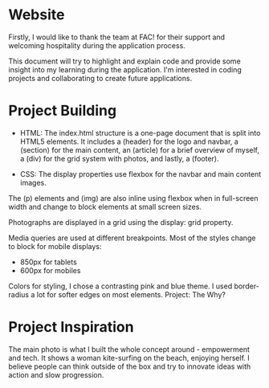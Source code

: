 # Website

Firstly, I would like to thank the team at FAC! for their support and welcoming hospitality during the application process.

This document will try to highlight and explain code and provide some insight into my learning during the application. I'm interested in coding projects and collaborating to create future applications.

# Project Building

- HTML:
    The index.html structure is a one-page document that is split into HTML5 elements. It includes a (header) for the logo and navbar, a (section) for the main content, an (article) for a brief overview of myself, a (div) for the grid system with photos, and lastly, a (footer).

- CSS:
    The display properties use flexbox for the navbar and main content images.

The (p) elements and (img) are also inline using flexbox when in full-screen width and change to block elements at small screen sizes.

Photographs are displayed in a grid using the display: grid property.

Media queries are used at different breakpoints. Most of the styles change to block for mobile displays:

- 850px for tablets
- 600px for mobiles

Colors for styling, I chose a contrasting pink and blue theme. I used border-radius a lot for softer edges on most elements.
Project: The Why?

# Project Inspiration

The main photo is what I built the whole concept around - empowerment and tech. It shows a woman kite-surfing on the beach, enjoying herself. I believe people can think outside of the box and try to innovate ideas with action and slow progression.
